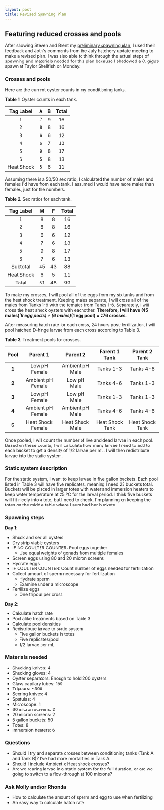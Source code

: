 ```yaml
---
layout: post
title: Revised Spawning Plan
---
```


## Featuring reduced crosses and pools

After showing Steven and Brent my [preliminary spawning plan](https://yaaminiv.github.io/Preliminary-Spawning-Plan/), I used their feedback and Joth's comments from the July hatchery update meeting to make a revised plan. I was also able to think through the actual steps of spawning and materials needed for this plan because I shadowed a *C. gigas* spawn at Taylor Shellfish on Monday.

### Crosses and pools

Here are the current oyster counts in my conditioning tanks.

**Table 1**. Oyster counts in each tank.

|  Tag Label |  A |  B | Total |
|:----------:|:--:|:--:|:-----:|
|      1     |  7 |  9 |   16  |
|      2     |  8 |  8 |   16  |
|      3     |  6 |  6 |   12  |
|      4     |  6 |  7 |   13  |
|      5     |  9 |  8 |   17  |
|      6     |  5 |  8 |   13  |
| Heat Shock |  5 |  6 |   11  |

Assuming there is a 50/50 sex ratio, I calculated the number of males and females I'd have from each tank. I assumed I would have more males than females, just for the numbers.

**Table 2**. Sex ratios for each tank. 

|  Tag Label |  M |  F | Total |
|:----------:|:--:|:--:|:-----:|
|      1     |  8 |  8 |   16  |
|      2     |  8 |  8 |   16  |
|      3     |  6 |  6 |   12  |
|      4     |  7 |  6 |   13  |
|      5     |  9 |  8 |   17  |
|      6     |  7 |  6 |   13  |
|  Subtotal  | 45 | 43 |   88  |
| Heat Shock |  6 |  5 |   11  |
|    Total   | 51 | 48 |   99  |

To make my crosses, I will pool all of the eggs from my six tanks and from the heat shock treatment. Keeping males separate, I will cross all of the males from Tanks 1-6 with the females from Tanks 1-6. Separately, I will cross the heat shock oysters with eachother. **Therefore, I will have (45 males)*(6 egg pools) + (6 males)*(1 egg pool) = 276 crosses**.

After measuring hatch rate for each cross, 24 hours post-fertilization, I will pool hatched D-hinge larvae from each cross according to Table 3.

**Table 3**. Treatment pools for crosses.

| **Pool** |    **Parent 1**   |   **Parent 2**  | **Parent 1 Tank** | **Parent 2 Tank** |
|:--------:|:-----------------:|:---------------:|:-----------------:|:-----------------:|
|   **1**  |   Low pH Female   | Ambient pH Male |     Tanks 1-3     |     Tanks 4-6     |
|   **2**  | Ambient pH Female |   Low pH Male   |     Tanks 4-6     |     Tanks 1-3     |
|   **3**  |   Low pH Female   |   Low pH Male   |     Tanks 1-3     |     Tanks 1-3     |
|   **4**  | Ambient pH Female | Ambient pH Male |     Tanks 4-6     |     Tanks 4-6     |
|   **5**  | Heat Shock Female | Heat Shock Male |  Heat Shock Tank  |  Heat Shock Tank  |

Once pooled, I will count the number of live and dead larvae in each pool. Based on these counts, I will calculate how many larvae I need to add to each bucket to get a density of 1/2 larvae per mL. I will then redistribute larvae into the static system.

### Static system description

For the static system, I want to keep larvae in five gallon buckets. Each pool listed in Table 3 will have five replicates, meaning I need 25 buckets total. Buckets will be placed in larger totes with water and immersion heaters to keep water temperature at 25 ºC for the larval period. I think five buckets will fit nicely into a tote, but I need to check. I'm planning on keeping the totes on the middle table where Laura had her buckets.

### Spawning steps

**Day 1**: 

- Shuck and sex all oysters
- Dry strip viable oysters
- IF NO COULTER COUNTER: Pool eggs together
  - Use equal weights of gonads from multiple females
- Screen eggs using 80 and 20 micron screens
- Hydrate eggs
- IF COULTER COUNTER: Count number of eggs needed for fertilization
- Collect amount of sperm necessary for fertilization
  - Hydrate sperm
  - Examine under a microscope
- Fertilize eggs
  - One tripour per cross

**Day 2**:

- Calculate hatch rate
- Pool alike treatments based on Table 3
- Calculate pool densities
- Redistribute larvae to static system
  - Five gallon buckets in totes
  - Five replicates/pool
  - 1/2 larvae per mL

### Materials needed

- Shucking knives: 4
- Shucking gloves: 4
- Oyster separators: Enough to hold 200 oysters
- Glass capilary tubes: 150
- Tripours: ~300
- Scoring knives: 4
- Spatulas: 4
- Microscope: 1
- 80 micron screens: 2
- 20 micron screens: 2
- 5 gallon buckets: 50
- Totes: 8
- Immersion heaters: 6

### Questions

- Should I try and separate crosses between conditioning tanks (Tank A and Tank B)? I've had more mortalities in Tank A.
- Should I include Ambient x Heat shock crosses?
- Are we rearing larvae in a static system for the full duration, or are we going to switch to a flow-through at 100 microns?

### Ask Molly and/or Rhonda

- How to calculate the amount of sperm and egg to use when fertilizing
- An easy way to calculate hatch rate
